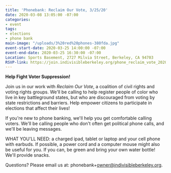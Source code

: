 ```yaml
---
title: 'Phonebank: Reclaim Our Vote, 3/25/20'
date: 2020-03-08 13:05:00 -07:00
categories:
- event
tags:
- elections
- phone bank
main-image: "/uploads/3%20red%20phones-380fda.jpg"
event-start-date: 2020-03-25 14:00:00 -07:00
event-end-date: 2020-03-25 16:30:00 -07:00
Location: Sports Basement, 2727 Milvia Street, Berkeley, CA 94703
RSVP-link: https://join.indivisibleberkeley.org/phone_reclaim_vote_2020_03_25
---
```


**Help Fight Voter Suppression!**

Join us in our work with *Reclaim Our Vote*, a coalition of civil rights and voting rights groups.  We'll be calling to help register people of color who live in key battleground states, but who are discouraged from voting by state restrictions and barriers.  Help empower citizens to participate in elections that affect their lives!

If you're new to phone banking, we'll help you get comfortable calling voters. We'll be calling people who don't often get political phone calls, and we'll be leaving messages.

WHAT YOU'LL NEED: a charged ipad, tablet or laptop and your cell phone with earbuds. If possible, a power cord and a computer mouse might also be useful for you. If you can, be green and bring your own water bottle! We'll provide snacks.

Questions? Please email us at: phonebank\+owner@indivisibleberkeley.org.